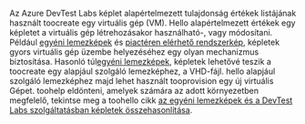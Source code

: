 Az Azure DevTest Labs képlet alapértelmezett tulajdonság értékek listájának használt toocreate egy virtuális gép (VM). Hello alapértelmezett értékek egy képletet a virtuális gép létrehozásakor használható-, vagy módosítani. Például [egyéni lemezképek](../articles/devtest-lab/devtest-lab-create-template.md) és [piactéren elérhető rendszerkép](../articles/devtest-lab/devtest-lab-configure-marketplace-images.md), képletek gyors virtuális gép üzembe helyezéséhez egy olyan mechanizmus biztosítása. Hasonló túl[egyéni lemezképek](../articles/devtest-lab/devtest-lab-create-template.md), képletek lehetővé teszik a toocreate egy alapjául szolgáló lemezképhez, a VHD-fájl. hello alapjául szolgáló lemezképhez majd lehet használt tooprovision egy új virtuális Gépet. toohelp eldönteni, amelyek számára az adott környezetben megfelelő, tekintse meg a toohello cikk [az egyéni lemezképek és a DevTest Labs szolgáltatásban képletek összehasonlítása](../articles/devtest-lab/devtest-lab-comparing-vm-base-image-types.md).
